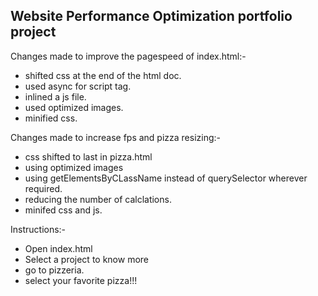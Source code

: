 ## Website Performance Optimization portfolio project

Changes made to improve the pagespeed of index.html:-
* shifted css at the end of the html doc.
* used async for script tag.
* inlined a js file.
* used optimized images.
* minified css.

Changes made to increase fps and pizza resizing:-
* css shifted to last in pizza.html
* using optimized images
* using getElementsByCLassName instead of querySelector wherever required.
* reducing the number of calclations.
* minifed css and js.

Instructions:- 
* Open index.html
* Select a project to know more
* go to pizzeria.
* select your favorite pizza!!!

